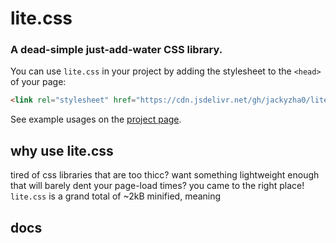 # lite.css
### A dead-simple just-add-water CSS library.

You can use `lite.css` in your project by adding the stylesheet to the `<head>` of your page:

```html
<link rel="stylesheet" href="https://cdn.jsdelivr.net/gh/jackyzha0/lite.css@latest/src/lite.min.css"/>
```

See example usages on the [project page](https://jzhao.xyz/lite.css/).

## why use lite.css
tired of css libraries that are too thicc? want something lightweight enough that will barely dent your page-load times? you came to the right place! `lite.css` is a grand total of ~2kB minified, meaning 

## docs